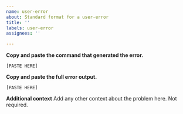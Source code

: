```yaml
---
name: user-error
about: Standard format for a user-error
title: ''
labels: user-error
assignees: ''

---
```


**Copy and paste the command that generated the error.**

```{python}
[PASTE HERE]
```

**Copy and paste the full error output.**

```{python}
[PASTE HERE]
```

**Additional context**
Add any other context about the problem here. Not required.
